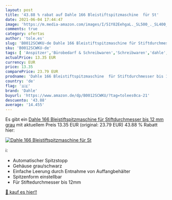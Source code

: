```yaml
---
layout: post
title: '43.88 % rabat auf Dahle 166 Bleistiftspitzmaschine  für St'
date: 2021-06-04 17:44:47
image: 'https://m.media-amazon.com/images/I/51Y82EehgaL._SL500_._SL400_.jpg'
comments: true
category: ofertas
author: 'tole.es'
slug: 'B0012SCWKU-de Dahle 166 Bleistiftspitzmaschine für Stiftdurchmesser bis...'
sku: 'B0012SCWKU-de'
tags: [ 'Anspitzer','Bürobedarf & Schreibwaren','Schreibwaren','dahle', ]
actualPrice: 13.35 EUR
currency: EUR
price: 13.35
comparePrice: 23.79 EUR
prodname: 'Dahle 166 Bleistiftspitzmaschine  für Stiftdurchmesser bis 12 mm  grau'
country: 'de'
flag: '🇩🇪'
brand: 'Dahle'
buyurl: 'https://www.amazon.de/dp/B0012SCWKU/?tag=tolees0ca-21'
descuento: '43.88'
average: '14.455'
---
```


Es gibt ein [Dahle 166 Bleistiftspitzmaschine  für Stiftdurchmesser bis 12 mm  grau](https://www.amazon.de/dp/B0012SCWKU/?tag=tolees0ca-21) mit aktuellem Preis 13.35 EUR (original: 23.79 EUR) 43.88 % Rabatt hier:

[![Dahle 166 Bleistiftspitzmaschine  für St](https://m.media-amazon.com/images/I/51Y82EehgaL._SL500_._SL400_.jpg)](https://www.amazon.de/dp/B0012SCWKU/?tag=tolees0ca-21)

ℹ️:

- Automatischer Spitzstopp
- Gehäuse grau/schwarz
- Einfache Leerung durch Entnahme von Auffangbehälter
- Spitzenform einstellbar
- Für Stiftedurchmesser bis 12mm

[🛒 kauf es hier!!](https://www.amazon.de/dp/B0012SCWKU/?tag=tolees0ca-21)
